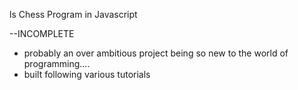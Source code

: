 ls
Chess Program in Javascript

--INCOMPLETE

- probably an over ambitious project being so new to the world of programming....
-  built following various tutorials
